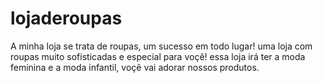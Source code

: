 # lojaderoupas
A minha loja se trata de roupas, um sucesso em todo lugar!
uma loja com roupas muito sofisticadas e especial para voçê!
essa loja irá ter a moda feminina e a moda infantil, voçê vai adorar nossos produtos.
